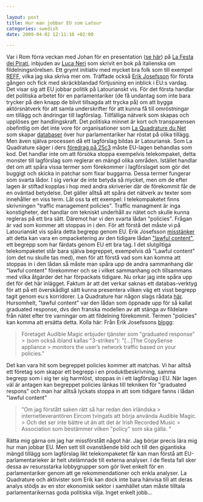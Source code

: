 ```yaml
--- 

layout: post
title: Hur man jobbar EU som Latour 
categories: swedish 
date: 2009-04-02 12:11:16 +02:00 

---
```


Var i Rom förra veckan med Johan för en presentation ([se här](http://prezi.com/19950/)) på [La Festa dei Pirati](http://www.google.se/search?q=la+festa+dei+pirati+magnus), inbjuden av [Luca Neri](http://www.google.se/search?q=luca+neri) som skrivit en bok på italienska om fildelningsrörelsen. Ett grymt initiativ med mycket bra folk som till exempel [REFF](http://www.romaeuropa.org/), vilka jag ska skriva mer om. Träffade också [Erik Josefsson](erikjosefsson.eu) för första gången och fick med skräckblandad förtjusning en inblick i EU:s vardag. Det visar sig att EU jobbar politik på Latourianskt vis. För det första handlar det politiska arbetet för en parlamentariker (de få undantag som inte bara trycker på den knapp de blivit tillsagda att trycka på) om att bygga aktörsnätverk för att samla underskrifter för att kunna få till omröstningar om tillägg och ändringar till lagförslag. Tillfälliga nätverk som skapas och upplöses ger handlingskraft. Det politiska minnet är kort och transparensen obefintlig om det inte vore för organisationer som [La Quadrature du Net](http://www.laquadrature.net/wiki/Political_Memory) som skapar [databaser](http://www.laquadrature.net/wiki/Political_Memory) över hur parlamentariker har röstat på olika tillägg. Men även själva processen då ett lagförslag bildas är Latouriansk. Som La Quadrature säger i ders [föredrag på 25c3](http://www.laquadrature.net/en/ccc-berlin-25th-chaos-communication-congress-campaigning-telecoms-package) måste EU-lagen behandlas som kod. Det handlar inte om att försöka stoppa exempelvis telekompaket, detta monster till lagförslag som reglerar en mängd olika områden. Istället handlar det om att spåra vissa termer som förekommer i lagförslaget som gör det buggigt och skicka in patchar som fixar buggarna. Dessa termer fungerar som svarta lådor. I sig verkar de inte betyda så mycket, men om de efter lagen är stiftad kopplas i hop med andra skriverier där de förekommit får de en oväntad betydelse. Det gäller alltså att spåra det nätverk av texter som innehåller en viss term. Låt oss ta ett exempel: I telekompaketet finns skrivningen "traffic management policies". Traffic managment är inga konstigheter, det handlar om tekniskt underhåll av nätet och skulle kunna regleras på ett bra sätt. Däremot har vi den svarta lådan "policies". Frågan är vad som kommer att stoppas in i den. För att förstå det måste vi på Latourianskt vis spåra detta begrepp genom EU. Erik Josefsson [misstänker](http://erikjosefsson.eu/blogg/2009/04/02/moerkas-traffic-management-policies-i-telekompaketet) att detta kan vara en ompacketering av den tidigare lådan ["lawful content"](http://www.odsvall.se/blog/2008/11/riksdagsseminariet-om-telekompaketet/), ett begrepp som har färdats genom EU ett bra tag. I det slutgiltiga telekompaketet står bara själva begreppet, exempelvis då "Lawful content" (om det nu skulle tas med), men för att förstå vad som kan komma att stoppas in i den lådan så måste man spåra upp de andra sammanhang där "lawful content" förekommer och se i vilket sammanhang och tillsammans med vilka åtgärder det har förpackats tidigare. Nu orkar jag inte spåra upp det för det här inlägget. Faktum är att det verkar saknas ett databas-verktyg för att på ett överskådligt sätt kunna presentera vilken väg ett visst begrepp tagit genom eu:s korridorer. La Quadrature har någon slags rådata [här](http://www.laquadrature.net/lawtracks/telecoms_package/). Hursomhelt, "lawful content" var den lådan som öppnade upp för så kallat graduated response, dvs den franska modellen av att stänga av fildelare från nätet efter tre varningar om att fildelning förekommit. Termen "policies" kan komma att ersätta detta. Kolla här: Från Erik Josefssons [blogg](http://erikjosefsson.eu/blogg/2009/04/02/moerkas-traffic-management-policies-i-telekompaketet):

> Företaget Audible Magic erbjuder tjänster som "graduated response" > (som också ibland kallas "3-strikes"): "[...]The CopySense appliance > monitors the user’s network traffic based on your policies."

Det kan vara hit som begreppet policies kommer att matchas. Vi har alltså ett företag som skapar ett begrepp i en produktbeskrivning, samma begrepp som i sig ter sig harmlöst, stoppas in i ett lagförslag i EU. När lagen väl är antagen kan begreppet policies länkas till tekniken för "graduated respons" och man har alltså lyckats stoppa in att som tidigare fanns i lådan "lawful content"

> "Om jag förstått saken rätt så har redan den irländska > internetleverantören Eircom tvingats att börja använda Audible Magic. > Och det ser inte bättre ut än att det är Irish Recorded Music > Association som bestämmer vilken "policy" som ska gälla. "

Rätta mig gärna om jag har missförstått något här. Jag börjar precis lära mig hur man jobbar EU. Men sett till ovanstående bild och till den gigantiska mängd tillägg som lagförslag likt telekompaketet får kan man förstå att EU-parlamentarieker är helt utelämnade till externa analyser. I de flesta fall sker dessa av resursstarka lobbygrupper som gör livet enkelt för en parlamentariker genom att ge rekommendationer och enkla analyser. La Quadrature och aktivister som Erik kan dock inte bara hänvisa till att deras analys stödjs av en stor ekonomisk sektor i samhället utan måste tilltala parlamentarikernas goda politiska vilja. Inget enkelt jobb... 
